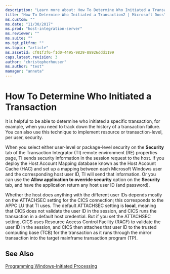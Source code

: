```yaml
---
description: "Learn more about: How To Determine Who Initiated a Transaction"
title: "How To Determine Who Initiated a Transaction2 | Microsoft Docs"
ms.custom: ""
ms.date: "11/30/2017"
ms.prod: "host-integration-server"
ms.reviewer: ""
ms.suite: ""
ms.tgt_pltfrm: ""
ms.topic: "article"
ms.assetid: cf01f3f6-f1d0-4495-9829-88926ddd1199
caps.latest.revision: 3
author: "christopherhouser"
ms.author: "test"
manager: "anneta"
---
```

# How To Determine Who Initiated a Transaction
It is helpful to be able to determine who initiated a specific transaction, for example, when you need to track down the history of a transaction failure. You can also use this technique to implement resource or transaction-level, per user, security.  
  
 When you select either user-level or package-level security on the **Security** tab of the Transaction Integrator (TI) remote environment (RE) properties page, TI sends security information in the session request to the host. If you deploy the Host Account Mapping database known as the Host Account Cache (HAC) and set up a mapping between each Microsoft Windows user and the corresponding host user ID, TI will send that information. Or you can use the **Allow application to override security** option on the **Security** tab, and have the application return any host user ID (and password).  
  
 Whether the host does anything with the different user IDs depends mostly on the ATTACHSEC setting for the CICS connection; this corresponds to the APPC LU that TI uses. The default ATTACHSEC setting is **local**, meaning that CICS does not validate the user ID in the session, and CICS runs the transaction in a default host credential. But if you set the ATTACHSEC setting, CICS uses Resource Access Control Facility (RACF) to validate the user ID in the session, and CICS then attaches that user ID to the trusted computing base (TCB) for the transaction as it runs through the mirror transaction into the target mainframe transaction program (TP).  
  
## See Also  
 [Programming Windows-Initiated Processing](../core/programming-windows-initiated-processing1.md)
